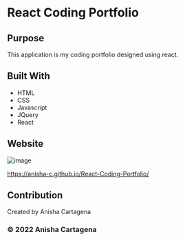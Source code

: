 # React Coding Portfolio

## Purpose
This application is my coding portfolio designed using react.

## Built With
* HTML
* CSS
* Javascript
* JQuery
* React


## Website


![image](https://user-images.githubusercontent.com/99618409/183249690-b544c887-2719-471f-8606-7a1a4fe78a1d.png)

https://anisha-c.github.io/React-Coding-Portfolio/

## Contribution
Created by Anisha Cartagena

### © 2022 Anisha Cartagena
